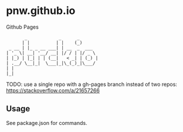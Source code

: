 # pnw.github.io
Github Pages
```
       _            _      _
      | |          | |    (_)
 _ __ | |_ _ __ ___| | __  _  ___
| '_ \| __| '__/ __| |/ / | |/ _ \
| |_) | |_| | | (__|   < _| | (_) |
| .__/ \__|_|  \___|_|\_(_)_|\___/
| |
|_|
```

TODO: use a single repo with a gh-pages branch instead of two repos: https://stackoverflow.com/a/21657266

## Usage

See package.json for commands.
